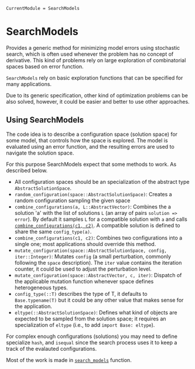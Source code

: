 ```@meta
CurrentModule = SearchModels
```

# SearchModels


Provides a generic method for minimizing model errors using stochastic search, which is often used whenever the problem has no concept of derivative. This kind of problems rely on large exploration of combinatorial spaces based on error function.

`SearchModels` rely on basic exploration functions that can be specified for many applications.

Due to its generic specification, other kind of optimization problems can be also solved, however, it could be easier and better to use other approaches.

## Using SearchModels

The code idea is to describe a configuration space (solution space) for some model, that controls how the space is explored. The model is evaluated using an error function, and the resulting errors are used to navigate the solution space.

For this purpose SearchModels expect that some methods to work. As described below.

- All configuration spaces should be an specialization of the abstract type `AbstractSolutionSpace`.
- `random_configuration(space::AbstractSolutionSpace)`: Creates a random configuration sampling the given space
- `combine_configurations(a, L::AbstractVector)`: Combines the a solution 'a' with the list of solutions `L` (an array of pairs `solution => error`). By default it samples `L` for a compatible solution with  `a` and calls [`combine_configurations(c1, c2)`](@ref). A compatible solution is defined to share the same `config_type(a)`.
- `combine_configurations(c1, c2)`: Combines two configurations into a single one; most applications should override this method.
- `mutate_configuration(space::AbstractSolutionSpace, config, iter::Integer)`: Mutates `config` (a small perturbation, commonly following the `space` description). The `iter` value contains the iteration counter, it could be used to adjust the perturbation level.
- `mutate_configuration(space::AbstractVector, c, iter)`: Dispatch of the applicable mutation function whenever space defines heterogeneous types.
- `config_type(::T)` describes the type of T, it defaults to `Base.typename(T)` but it could be any other value that makes sense for the application.
- `eltype(::AbstractSolutionSpace)`: Defines what kind of objects are expected to be sampled from the solution space; it requires an specialization of `eltype` (i.e., to add `import Base: eltype`).

For complex enough configurations (solutions) you may need to define specialize `hash`, and `isequal` since the search process uses it to keep a track of the evalauted configurations.

Most of the work is made in [`search_models`](@ref) function. 

